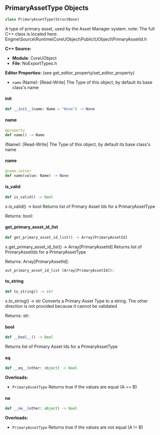 ## PrimaryAssetType Objects

```python
class PrimaryAssetType(StructBase)
```

A type of primary asset, used by the Asset Manager system.
note: The full C++ class is located here: Engine\Source\Runtime\CoreUObject\Public\UObject\PrimaryAssetId.h

**C++ Source:**

- **Module**: CoreUObject
- **File**: NoExportTypes.h

**Editor Properties:** (see get_editor_property/set_editor_property)

- ``name`` (Name):  [Read-Write] The Type of this object, by default its base class's name

<a id="unreal.PrimaryAssetType.__init__"></a>

#### __init__

```python
def __init__(name: Name = "None") -> None
```

<a id="unreal.PrimaryAssetType.name"></a>

#### name

```python
@property
def name() -> Name
```

(Name):  [Read-Write] The Type of this object, by default its base class's name

<a id="unreal.PrimaryAssetType.name"></a>

#### name

```python
@name.setter
def name(value: Name) -> None
```

<a id="unreal.PrimaryAssetType.is_valid"></a>

#### is_valid

```python
def is_valid() -> bool
```

x.is_valid() -> bool
Returns list of Primary Asset Ids for a PrimaryAssetType

Returns:
    bool:

<a id="unreal.PrimaryAssetType.get_primary_asset_id_list"></a>

#### get_primary_asset_id_list

```python
def get_primary_asset_id_list() -> Array[PrimaryAssetId]
```

x.get_primary_asset_id_list() -> Array[PrimaryAssetId]
Returns list of PrimaryAssetIds for a PrimaryAssetType

Returns:
    Array[PrimaryAssetId]: 

    out_primary_asset_id_list (Array[PrimaryAssetId]):

<a id="unreal.PrimaryAssetType.to_string"></a>

#### to_string

```python
def to_string() -> str
```

x.to_string() -> str
Converts a Primary Asset Type to a string. The other direction is not provided because it cannot be validated

Returns:
    str:

<a id="unreal.PrimaryAssetType.__bool__"></a>

#### __bool__

```python
def __bool__() -> bool
```

Returns list of Primary Asset Ids for a PrimaryAssetType

<a id="unreal.PrimaryAssetType.__eq__"></a>

#### __eq__

```python
def __eq__(other: object) -> bool
```

**Overloads:**

- ``PrimaryAssetType`` Returns true if the values are equal (A == B)

<a id="unreal.PrimaryAssetType.__ne__"></a>

#### __ne__

```python
def __ne__(other: object) -> bool
```

**Overloads:**

- ``PrimaryAssetType`` Returns true if the values are not equal (A != B)

<a id="unreal.QualifiedTime"></a>